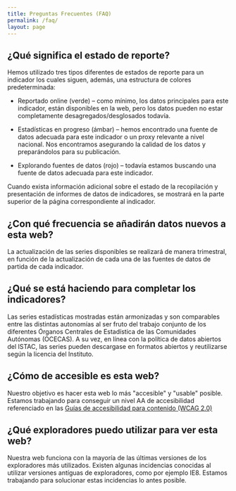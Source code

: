 ```yaml
---
title: Preguntas Frecuentes (FAQ)
permalink: /faq/
layout: page
---
```


## ¿Qué significa el estado de reporte?
<p class="justified-text">
    Hemos utilizado tres tipos diferentes de estados de reporte para un indicador los cuales siguen, además, una estructura de colores predeterminada:
</p>

* <p class="justified-text">Reportado online (verde) – como mínimo, los datos principales para este indicador, están disponibles en la web, pero los datos pueden no estar completamente desagregados/desglosados todavía.</p>
* <p class="justified-text">Estadísticas en progreso (ámbar) – hemos encontrado una fuente de datos adecuada para este indicador o un proxy relevante a nivel nacional. Nos encontramos asegurando la calidad de los datos y preparándolos para su publicación.</p>
* <p class="justified-text">Explorando fuentes de datos (rojo) – todavía estamos buscando una fuente de datos adecuada para este indicador.</p>

<p class="justified-text">Cuando exista información adicional sobre el estado de la recopilación y presentación de informes de datos de indicadores, se mostrará en la parte superior de la página correspondiente al indicador.</p>

## ¿Con qué frecuencia se añadirán datos nuevos a esta web?
<p class="justified-text">La actualización de las series disponibles se realizará de manera trimestral, en función de la actualización de cada una de las fuentes de datos de partida de cada indicador.</p>

## ¿Qué se está haciendo para completar los indicadores?
<p class="justified-text">Las series estadísticas mostradas están armonizadas y son comparables entre las distintas autonomías al ser fruto del trabajo conjunto de los diferentes Órganos Centrales de Estadística de las Comunidades Autónomas (OCECAS). A su vez, en línea con la política de datos abiertos del ISTAC, las series pueden descargase en formatos abiertos y reutilizarse según la licencia del Instituto.</p>


## ¿Cómo de accesible es esta web?
<p class="justified-text">Nuestro objetivo es hacer esta web lo más "accesible" y "usable" posible. Estamos trabajando para conseguir un nivel AA de accesibilidad referenciado en las <a href="https://www.gov.uk/service-manual/helping-people-to-use-your-service/understanding-wcag-20">Guías de accesibilidad para contenido (WCAG 2.0)</a></p>

## ¿Qué exploradores puedo utilizar para ver esta web?
<p class="justified-text">Nuestra web funciona con la mayoría de las últimas versiones de los exploradores más utilizados. Existen algunas incidencias conocidas al utilizar versiones antíguas de exploradores, como por ejemplo IE8. Estamos trabajando para solucionar estas incidencias lo antes posible.</p>

<!-- 
## Can other countries copy this website?
Yes. This site is built and hosted using 100% free software and services, so other countries and localities can freely and easily reuse our code. Technical guidance on implementing this platform is available [here](https://open-sdg.readthedocs.io). Countries and localities exploring how to report their own SDGs data can also get support from the [Center for Open Data Enterprise (CODE)](http://www.opendataenterprise.org/) through their [SDG National Reporting Initiative](https://www.sdgreporting.org/).
-->